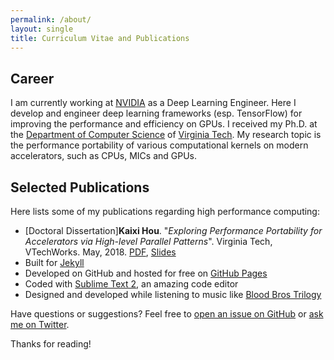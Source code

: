 ```yaml
---
permalink: /about/
layout: single
title: Curriculum Vitae and Publications 
---
```


## Career
I am currently working at [NVIDIA](https://www.nvidia.com/en-us/) as a Deep
Learning Engineer. Here I develop and engineer deep learning frameworks (esp.
TensorFlow) for improving the performance and efficiency on GPUs. I received my
Ph.D. at the [Department of Computer Science](https://www.cs.vt.edu/)
of [Virginia Tech](https://vt.edu/). My research topic is the performance
portability of various computational kernels on modern accelerators, such as
CPUs, MICs and GPUs.


## Selected Publications

Here lists some of my publications regarding high performance computing:

* [Doctoral Dissertation]**Kaixi Hou**. "*Exploring Performance Portability for Accelerators via High-level Parallel Patterns*". Virginia Tech, VTechWorks. May, 2018. [PDF](https://vtechworks.lib.vt.edu/handle/10919/84923), [Slides](/assets/slides/Final_Exam_Kaixi_Hou_no_anime.pdf)
* Built for [Jekyll](http://jekyllrb.com)
* Developed on GitHub and hosted for free on [GitHub Pages](https://pages.github.com)
* Coded with [Sublime Text 2](http://sublimetext.com), an amazing code editor
* Designed and developed while listening to music like [Blood Bros Trilogy](https://soundcloud.com/maddecent/sets/blood-bros-series)

Have questions or suggestions? Feel free to [open an issue on GitHub](https://github.com/poole/issues/new) or [ask me on Twitter](https://twitter.com/mdo).

Thanks for reading!
